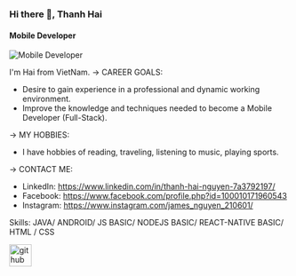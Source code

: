 ### Hi there 👋, Thanh Hai
#### Mobile Developer
![Mobile Developer](https://scontent.fsgn2-6.fna.fbcdn.net/v/t39.30808-6/242676246_1487583484924036_6990847343689167858_n.jpg?_nc_cat=100&ccb=1-5&_nc_sid=174925&_nc_ohc=BViuzyaksnkAX-RtIjN&_nc_oc=AQmzJdUF-syU6F1h9tx7z76Fm2hYbe-nPC-TTe008XNgZyHo8c84gWJGBdagNhDSHqo&_nc_ht=scontent.fsgn2-6.fna&oh=00_AT8CFCb5AkYI4RYrDwjm0uFyjuioXfTUFyBr36Wx2INmFg&oe=61CD1519)

I'm Hai from VietNam. 
-> CAREER GOALS:
- Desire to gain experience in a professional and dynamic working environment.
- Improve the knowledge and techniques needed to become a Mobile Developer (Full-Stack).

-> MY HOBBIES:
- I have hobbies of reading, traveling, listening to music, playing sports. 

-> CONTACT ME:
- LinkedIn: https://www.linkedin.com/in/thanh-hai-nguyen-7a3792197/
- Facebook: https://www.facebook.com/profile.php?id=100010171960543
- Instagram: https://www.instagram.com/james_nguyen_210601/

Skills: JAVA/ ANDROID/ JS BASIC/ NODEJS BASIC/ REACT-NATIVE BASIC/ HTML / CSS



[<img src='https://cdn.jsdelivr.net/npm/simple-icons@3.0.1/icons/github.svg' alt='github' height='40'>](https://github.com/https://github.com/)  


